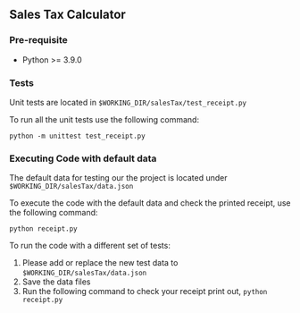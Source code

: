 ## Sales Tax Calculator

### Pre-requisite

- Python >= 3.9.0

### Tests

Unit tests are located in `$WORKING_DIR/salesTax/test_receipt.py`

To run all the unit tests use the following command:
    
    python -m unittest test_receipt.py

### Executing Code with default data

The default data for testing our the project is located under `$WORKING_DIR/salesTax/data.json`

To execute the code with the default data and check the printed receipt, use the following command:

    python receipt.py

To run the code with a different set of tests:

1. Please add or replace the new test data to `$WORKING_DIR/salesTax/data.json`
2. Save the data files
3. Run the following command to check your receipt print out, `python receipt.py`
